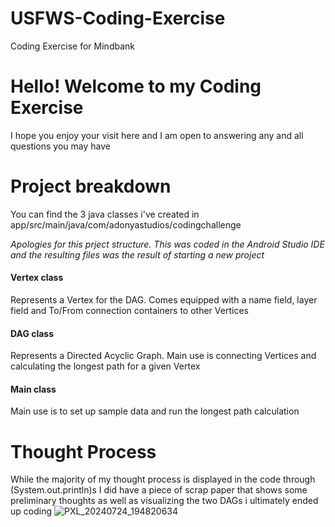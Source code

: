 # USFWS-Coding-Exercise
Coding Exercise for Mindbank

# Hello! Welcome to my Coding Exercise 
I hope you enjoy your visit here and I am open to answering any and all questions you may have

# Project breakdown
You can find the 3 java classes i've created in app/src/main/java/com/adonyastudios/codingchallenge

*Apologies for this prject structure. This was coded in the Android Studio IDE and the resulting files was the result of starting a new project*
#### Vertex class
Represents a Vertex for the DAG. Comes equipped with a name field, layer field and To/From connection containers to other Vertices
#### DAG class
Represents a Directed Acyclic Graph. Main use is connecting Vertices and calculating the longest path for a given Vertex
#### Main class
Main use is to set up sample data and run the longest path calculation

# Thought Process
While the majority of my thought process is displayed in the code through (System.out.println)s I did have a piece of scrap paper that shows some preliminary thoughts as well as visualizing the two DAGs i ultimately ended up coding
![PXL_20240724_194820634](https://github.com/user-attachments/assets/bce7ae6b-21ae-493a-9335-f65e66bda928)


